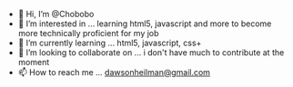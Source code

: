 - 👋 Hi, I’m @Chobobo
- 👀 I’m interested in ... learning html5, javascript and more to become more technically proficient for my job
- 🌱 I’m currently learning ... html5, javascript, css+
- 💞️ I’m looking to collaborate on ... i don't have much to contribute at the moment
- 📫 How to reach me ... dawsonheilman@gmail.com

<!---
Chobobo/Chobobo is a ✨ special ✨ repository because its `README.md` (this file) appears on your GitHub profile.
You can click the Preview link to take a look at your changes.
--->
